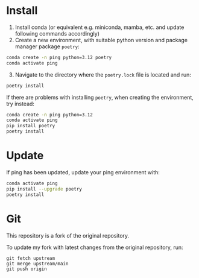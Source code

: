# Install

1. Install conda (or equivalent e.g. miniconda, mamba, etc. and update following commands accordingly)
2. Create a new environment, with suitable python version and package manager package `poetry`:

```bash
conda create -n ping python=3.12 poetry
conda activate ping
```

3. Navigate to the directory where the `poetry.lock` file is located and run:

```bash
poetry install
```

If there are problems with installing `poetry`, when creating the environment, try instead:

```bash
conda create -n ping python=3.12
conda activate ping
pip install poetry
poetry install
```

# Update

If ping has been updated, update your ping environment with:

```bash
conda activate ping
pip install --upgrade poetry
poetry install
```

# Git

This repository is a fork of the original repository. 

To update my fork with latest changes from the original repository, run:

```
git fetch upstream
git merge upstream/main
git push origin
```